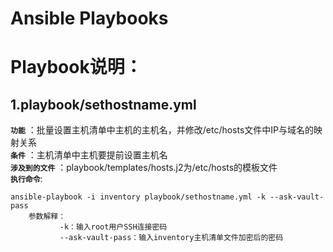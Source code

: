 # Ansible Playbooks

# Playbook说明：
## 1.playbook/sethostname.yml
**`功能`** ：批量设置主机清单中主机的主机名，并修改/etc/hosts文件中IP与域名的映射关系</br>
**`条件`** ：主机清单中主机要提前设置主机名</br>
**`涉及到的文件`** ：playbook/templates/hosts.j2为/etc/hosts的模板文件</br>
**`执行命令`**:

    ansible-playbook -i inventory playbook/sethostname.yml -k --ask-vault-pass
        参数解释：
               -k：输入root用户SSH连接密码
               --ask-vault-pass：输入inventory主机清单文件加密后的密码

